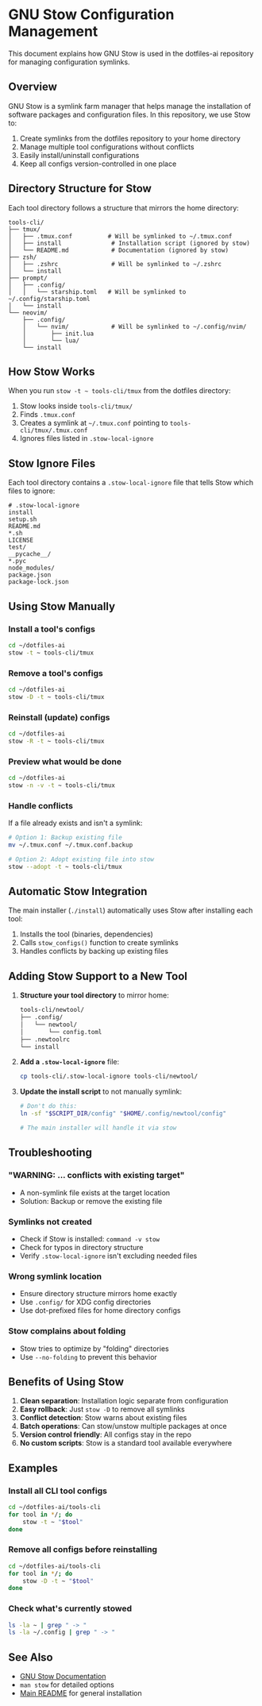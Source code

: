 # GNU Stow Configuration Management

This document explains how GNU Stow is used in the dotfiles-ai repository for managing configuration symlinks.

## Overview

GNU Stow is a symlink farm manager that helps manage the installation of software packages and configuration files. In this repository, we use Stow to:

1. Create symlinks from the dotfiles repository to your home directory
2. Manage multiple tool configurations without conflicts
3. Easily install/uninstall configurations
4. Keep all configs version-controlled in one place

## Directory Structure for Stow

Each tool directory follows a structure that mirrors the home directory:

```
tools-cli/
├── tmux/
│   ├── .tmux.conf          # Will be symlinked to ~/.tmux.conf
│   ├── install              # Installation script (ignored by stow)
│   └── README.md            # Documentation (ignored by stow)
├── zsh/
│   ├── .zshrc               # Will be symlinked to ~/.zshrc
│   └── install
├── prompt/
│   ├── .config/
│   │   └── starship.toml   # Will be symlinked to ~/.config/starship.toml
│   └── install
└── neovim/
    ├── .config/
    │   └── nvim/            # Will be symlinked to ~/.config/nvim/
    │       ├── init.lua
    │       └── lua/
    └── install
```

## How Stow Works

When you run `stow -t ~ tools-cli/tmux` from the dotfiles directory:

1. Stow looks inside `tools-cli/tmux/`
2. Finds `.tmux.conf`
3. Creates a symlink at `~/.tmux.conf` pointing to `tools-cli/tmux/.tmux.conf`
4. Ignores files listed in `.stow-local-ignore`

## Stow Ignore Files

Each tool directory contains a `.stow-local-ignore` file that tells Stow which files to ignore:

```
# .stow-local-ignore
install
setup.sh
README.md
*.sh
LICENSE
test/
__pycache__/
*.pyc
node_modules/
package.json
package-lock.json
```

## Using Stow Manually

### Install a tool's configs
```bash
cd ~/dotfiles-ai
stow -t ~ tools-cli/tmux
```

### Remove a tool's configs
```bash
cd ~/dotfiles-ai
stow -D -t ~ tools-cli/tmux
```

### Reinstall (update) configs
```bash
cd ~/dotfiles-ai
stow -R -t ~ tools-cli/tmux
```

### Preview what would be done
```bash
cd ~/dotfiles-ai
stow -n -v -t ~ tools-cli/tmux
```

### Handle conflicts

If a file already exists and isn't a symlink:

```bash
# Option 1: Backup existing file
mv ~/.tmux.conf ~/.tmux.conf.backup

# Option 2: Adopt existing file into stow
stow --adopt -t ~ tools-cli/tmux
```

## Automatic Stow Integration

The main installer (`./install`) automatically uses Stow after installing each tool:

1. Installs the tool (binaries, dependencies)
2. Calls `stow_configs()` function to create symlinks
3. Handles conflicts by backing up existing files

## Adding Stow Support to a New Tool

1. **Structure your tool directory** to mirror home:
   ```bash
   tools-cli/newtool/
   ├── .config/
   │   └── newtool/
   │       └── config.toml
   ├── .newtoolrc
   └── install
   ```

2. **Add a `.stow-local-ignore`** file:
   ```bash
   cp tools-cli/.stow-local-ignore tools-cli/newtool/
   ```

3. **Update the install script** to not manually symlink:
   ```bash
   # Don't do this:
   ln -sf "$SCRIPT_DIR/config" "$HOME/.config/newtool/config"
   
   # The main installer will handle it via stow
   ```

## Troubleshooting

### "WARNING: ... conflicts with existing target"
- A non-symlink file exists at the target location
- Solution: Backup or remove the existing file

### Symlinks not created
- Check if Stow is installed: `command -v stow`
- Check for typos in directory structure
- Verify `.stow-local-ignore` isn't excluding needed files

### Wrong symlink location
- Ensure directory structure mirrors home exactly
- Use `.config/` for XDG config directories
- Use dot-prefixed files for home directory configs

### Stow complains about folding
- Stow tries to optimize by "folding" directories
- Use `--no-folding` to prevent this behavior

## Benefits of Using Stow

1. **Clean separation**: Installation logic separate from configuration
2. **Easy rollback**: Just `stow -D` to remove all symlinks
3. **Conflict detection**: Stow warns about existing files
4. **Batch operations**: Can stow/unstow multiple packages at once
5. **Version control friendly**: All configs stay in the repo
6. **No custom scripts**: Stow is a standard tool available everywhere

## Examples

### Install all CLI tool configs
```bash
cd ~/dotfiles-ai/tools-cli
for tool in */; do
    stow -t ~ "$tool"
done
```

### Remove all configs before reinstalling
```bash
cd ~/dotfiles-ai/tools-cli  
for tool in */; do
    stow -D -t ~ "$tool"
done
```

### Check what's currently stowed
```bash
ls -la ~ | grep " -> "
ls -la ~/.config | grep " -> "
```

## See Also

- [GNU Stow Documentation](https://www.gnu.org/software/stow/)
- `man stow` for detailed options
- [Main README](../README.md) for general installation